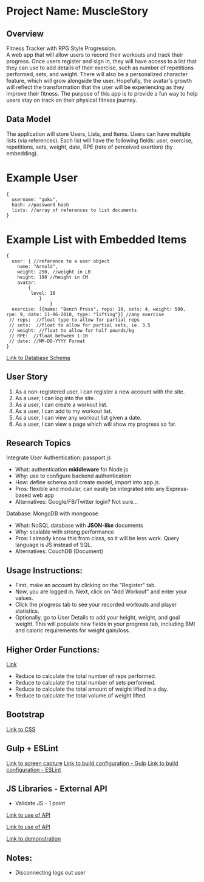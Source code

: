 # Project Name: MuscleStory

## Overview
Fitness Tracker with RPG Style Progression. <br/>
A web app that will allow users to record their workouts and track their progress. Once users register and sign in, they will have access to a list that they can use to add details of their exercise, such as number of repetitions performed, sets, and weight.
There will also be a personalized character feature, which will grow alongside the user. Hopefully, the avatar's growth will reflect the transformation that the user will be experiencing as they improve their fitness. The purpose of this app is to provide a fun way to help users stay on track on their physical fitness journey.

## Data Model
The application will store Users, Lists, and Items.
Users can have multiple lists (via references).
Each list will have the following fields: user, exercise, repetitions, sets, weight, date, RPE (rate of perceived exertion) (by embedding).

# Example User

```
{
  username: "goku",
  hash: //password hash
  lists: //array of references to list documents
}
```

# Example List with Embedded Items
```
{
  user: { //reference to a user object
	name: "Arnold",
	weight: 250, //weight in LB
	height: 190 //height in CM
	avatar:
		{
		 level: 10
			}
				}  
  exercise: [{name: "Bench Press", reps: 10, sets: 4, weight: 500, rpe: 9, date: 11-06-2018, type: "lifting"}] //any exercise
 // reps:  //float type to allow for partial reps
 // sets:  //float to allow for partial sets, ie. 3.5
 // weight: //float to allow for half pounds/kg
 // RPE:  //float between 1-10
 // date: //MM-DD-YYYY Format
}
```


[Link to Database Schema](src/db.js)

## User Story

1. As a non-registered user, I can register a new account with the site.
2. As a user, I can log into the site.
3. As a user, I can create a workout list.
4. As a user, I can add to my workout list.
5. As a user, I can view any workout list given a date.
6. As a user, I can view a page which will show my progress so far.

## Research Topics
Integrate User Authentication: passport.js
* What: authentication **middleware** for Node.js
* Why: use to configure backend authentication
* How: define schema and create model, import into app.js.
* Pros: flexible and modular, can easily be integrated into any Express-based web app
* Alternatives: Google/FB/Twitter login? Not sure...


Database: MongoDB with mongoose
* What: NoSQL database with **JSON-like** documents
* Why: scalable with strong performance
* Pros: I already know this from class, so it will be less work. Query language is JS instead of SQL.
* Alternatives: CouchDB (Document)

## Usage Instructions:
* First, make an account by clicking on the "Register" tab.
* Now, you are logged in. Next, click on "Add Workout" and enter your values.
* Click the progress tab to see your recorded workouts and player statistics.
* Optionally, go to User Details to add your height, weight, and goal weight. This will populate new fields in your progress tab, including BMI and caloric requirements for weight gain/loss. 

## Higher Order Functions:
[Link](https://github.com/nyu-csci-ua-0480-001-003-fall-2018/tranvk-final-project/blob/5791f0a67375f75b3d100916445d21d77c7ac339/src/app.js#L278)

* Reduce to calculate the total number of reps performed.
* Reduce to calculate the total number of sets performed.
* Reduce to calculate the total amount of weight lifted in a day.
* Reduce to calculate the total volume of weight lifted.

## Bootstrap
[Link to CSS](src/public/css/site.css)


## Gulp + ESLint
[Link to screen capture](src/public/images/gulp.png)
[Link to build configuration - Gulp](gulpfile.js)
[Link to build configuration - ESLint](.eslintrc.js)


## JS Libraries - External API
* Validate JS - 1 point

[Link to use of API](https://github.com/nyu-csci-ua-0480-001-003-fall-2018/tranvk-final-project/blob/1f23df30fe5acfeca774ee02eed30b35281bcd98/src/app.js#L54)

[Link to use of API](https://github.com/nyu-csci-ua-0480-001-003-fall-2018/tranvk-final-project/blob/1f23df30fe5acfeca774ee02eed30b35281bcd98/src/app.js#L188)

[Link to demonstration](documents/validateDemonstration.gif)
## Notes:
* Disconnecting logs out user
